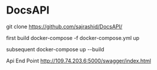 # DocsAPI

git clone https://github.com/sajrashid/DocsAPI/

first build
docker-compose -f docker-compose.yml up

subsequent
docker-compose up --build

Api End Point
http://109.74.203.6:5000/swagger/index.html

